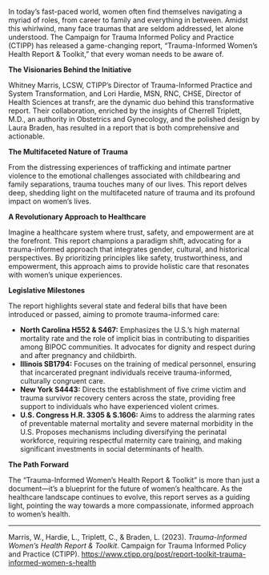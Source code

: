 In today’s fast-paced world, women often find themselves navigating a myriad of roles, from career to family and everything in between. Amidst this whirlwind, many face traumas that are seldom addressed, let alone understood. The Campaign for Trauma Informed Policy and Practice (CTIPP) has released a game-changing report, “Trauma-Informed Women’s Health Report &amp; Toolkit,” that every woman needs to be aware of.

**The Visionaries Behind the Initiative**

Whitney Marris, LCSW, CTIPP’s Director of Trauma-Informed Practice and System Transformation, and Lori Hardie, MSN, RNC, CHSE, Director of Health Sciences at transfr, are the dynamic duo behind this transformative report. Their collaboration, enriched by the insights of Cherrell Triplett, M.D., an authority in Obstetrics and Gynecology, and the polished design by Laura Braden, has resulted in a report that is both comprehensive and actionable.

**The Multifaceted Nature of Trauma**

From the distressing experiences of trafficking and intimate partner violence to the emotional challenges associated with childbearing and family separations, trauma touches many of our lives. This report delves deep, shedding light on the multifaceted nature of trauma and its profound impact on women’s lives.

**A Revolutionary Approach to Healthcare**

Imagine a healthcare system where trust, safety, and empowerment are at the forefront. This report champions a paradigm shift, advocating for a trauma-informed approach that integrates gender, cultural, and historical perspectives. By prioritizing principles like safety, trustworthiness, and empowerment, this approach aims to provide holistic care that resonates with women’s unique experiences.

**Legislative Milestones**

The report highlights several state and federal bills that have been introduced or passed, aiming to promote trauma-informed care:

- **North Carolina H552 &amp; S467:** Emphasizes the U.S.’s high maternal mortality rate and the role of implicit bias in contributing to disparities among BIPOC communities. It advocates for dignity and respect during and after pregnancy and childbirth.
- **Illinois SB1794:** Focuses on the training of medical personnel, ensuring that incarcerated pregnant individuals receive trauma-informed, culturally congruent care.
- **New York S4443:** Directs the establishment of five crime victim and trauma survivor recovery centers across the state, providing free support to individuals who have experienced violent crimes.
- **U.S. Congress H.R. 3305 &amp; S.1606:** Aims to address the alarming rates of preventable maternal mortality and severe maternal morbidity in the U.S. Proposes mechanisms including diversifying the perinatal workforce, requiring respectful maternity care training, and making significant investments in social determinants of health.

**The Path Forward**

The “Trauma-Informed Women’s Health Report &amp; Toolkit” is more than just a document—it’s a blueprint for the future of women’s healthcare. As the healthcare landscape continues to evolve, this report serves as a guiding light, pointing the way towards a more compassionate, informed approach to women’s health.

- - - - - -

Marris, W., Hardie, L., Triplett, C., &amp; Braden, L. (2023). *Trauma-Informed Women’s Health Report &amp; Toolkit*. Campaign for Trauma Informed Policy and Practice (CTIPP). <https://www.ctipp.org/post/report-toolkit-trauma-informed-women-s-health>